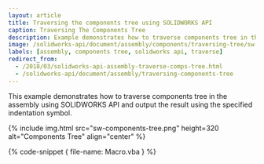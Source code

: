 ```yaml
---
layout: article
title: Traversing the components tree using SOLIDWORKS API
caption: Traversing The Components Tree
description: Example demonstrates how to traverse components tree in the assembly and output the result using the specified indentation symbol
image: /solidworks-api/document/assembly/components/traversing-tree/sw-components-tree.png
labels: [assembly, components tree, solidworks api, traverse]
redirect_from:
  - /2018/03/solidworks-api-assembly-traverse-comps-tree.html
  - /solidworks-api/document/assembly/traversing-components-tree
---
```

This example demonstrates how to traverse components tree in the assembly using SOLIDWORKS API and output the result using the specified indentation symbol.

{% include img.html src="sw-components-tree.png" height=320 alt="Components Tree" align="center" %}

{% code-snippet { file-name: Macro.vba } %}
